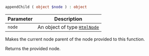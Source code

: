 ```php
appendChild ( object $node ) : object
```

| Parameter | Description
| --------- | -----------
| `node`    | An object of type [`HtmlNode`](../HtmlNode/)

Makes the current node parent of the node provided to this function.

Returns the provided node.
